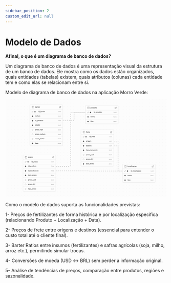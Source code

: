 ```yaml
---
sidebar_position: 2
custom_edit_url: null
---
```


# Modelo de Dados

**Afinal, o que é um diagrama de banco de dados?**

Um diagrama de banco de dados é uma representação visual da estrutura de um banco de dados. Ele mostra como os dados estão organizados, quais entidades (tabelas) existem, quais atributos (colunas) cada entidade tem e como elas se relacionam entre si.

Modelo de diagrama de banco de dados na aplicação Morro Verde:

![Imagem colada](./Pasted%20image%2020250429160230.png)

Como o modelo de dados suporta as funcionalidades previstas:

1- Preços de fertilizantes de forma histórica e por localização específica (relacionando Produto + Localização + Data).

2- Preços de frete entre origens e destinos (essencial para entender o custo total até o cliente final).

3- Barter Ratios entre insumos (fertilizantes) e safras agrícolas (soja, milho, arroz etc.), permitindo simular trocas.

4- Conversões de moeda (USD ↔ BRL) sem perder a informação original.

5- Análise de tendências de preços, comparação entre produtos, regiões e sazonalidade.
